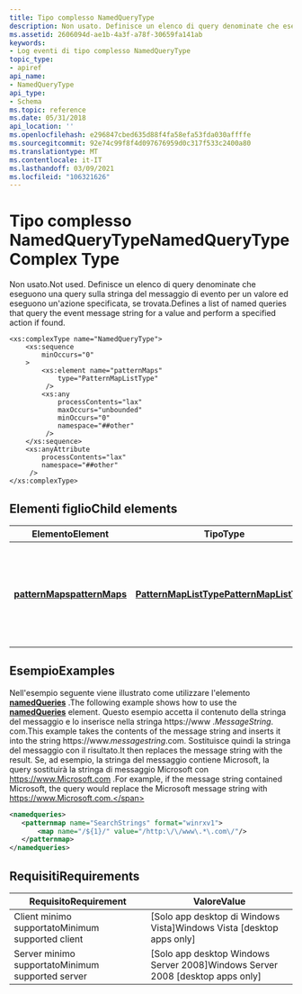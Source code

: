 ```yaml
---
title: Tipo complesso NamedQueryType
description: Non usato. Definisce un elenco di query denominate che eseguono una query sulla stringa del messaggio di evento per un valore ed eseguono un'azione specificata, se trovata. | Tipo complesso NamedQueryType
ms.assetid: 2606094d-ae1b-4a3f-a78f-30659fa141ab
keywords:
- Log eventi di tipo complesso NamedQueryType
topic_type:
- apiref
api_name:
- NamedQueryType
api_type:
- Schema
ms.topic: reference
ms.date: 05/31/2018
api_location: ''
ms.openlocfilehash: e296847cbed635d88f4fa58efa53fda030affffe
ms.sourcegitcommit: 92e74c99f8f4d097676959d0c317f533c2400a80
ms.translationtype: MT
ms.contentlocale: it-IT
ms.lasthandoff: 03/09/2021
ms.locfileid: "106321626"
---
```

# <a name="namedquerytype-complex-type"></a><span data-ttu-id="07eb2-106">Tipo complesso NamedQueryType</span><span class="sxs-lookup"><span data-stu-id="07eb2-106">NamedQueryType Complex Type</span></span>

<span data-ttu-id="07eb2-107">Non usato.</span><span class="sxs-lookup"><span data-stu-id="07eb2-107">Not used.</span></span> <span data-ttu-id="07eb2-108">Definisce un elenco di query denominate che eseguono una query sulla stringa del messaggio di evento per un valore ed eseguono un'azione specificata, se trovata.</span><span class="sxs-lookup"><span data-stu-id="07eb2-108">Defines a list of named queries that query the event message string for a value and perform a specified action if found.</span></span>

``` syntax
<xs:complexType name="NamedQueryType">
    <xs:sequence
        minOccurs="0"
    >
        <xs:element name="patternMaps"
            type="PatternMapListType"
         />
        <xs:any
            processContents="lax"
            maxOccurs="unbounded"
            minOccurs="0"
            namespace="##other"
         />
    </xs:sequence>
    <xs:anyAttribute
        processContents="lax"
        namespace="##other"
     />
</xs:complexType>
```

## <a name="child-elements"></a><span data-ttu-id="07eb2-109">Elementi figlio</span><span class="sxs-lookup"><span data-stu-id="07eb2-109">Child elements</span></span>



| <span data-ttu-id="07eb2-110">Elemento</span><span class="sxs-lookup"><span data-stu-id="07eb2-110">Element</span></span>                                                                       | <span data-ttu-id="07eb2-111">Tipo</span><span class="sxs-lookup"><span data-stu-id="07eb2-111">Type</span></span>                                                                             | <span data-ttu-id="07eb2-112">Descrizione</span><span class="sxs-lookup"><span data-stu-id="07eb2-112">Description</span></span>                                                                                      |
|-------------------------------------------------------------------------------|----------------------------------------------------------------------------------|--------------------------------------------------------------------------------------------------|
| [<span data-ttu-id="07eb2-113">**patternMaps**</span><span class="sxs-lookup"><span data-stu-id="07eb2-113">**patternMaps**</span></span>](eventmanifestschema-patternmaps-namedquerytype-element.md) | [<span data-ttu-id="07eb2-114">**PatternMapListType**</span><span class="sxs-lookup"><span data-stu-id="07eb2-114">**PatternMapListType**</span></span>](eventmanifestschema-patternmaplisttype-complextype.md) | <span data-ttu-id="07eb2-115">Definisce un elenco di coppie di espressioni regolari utilizzate per modificare la stringa del messaggio.</span><span class="sxs-lookup"><span data-stu-id="07eb2-115">Defines a list of regular expression pairs that are used to alter the message string.</span></span><br/> |



## <a name="examples"></a><span data-ttu-id="07eb2-116">Esempio</span><span class="sxs-lookup"><span data-stu-id="07eb2-116">Examples</span></span>

<span data-ttu-id="07eb2-117">Nell'esempio seguente viene illustrato come utilizzare l'elemento [**namedQueries**](eventmanifestschema-namedqueries-metadatatype-element.md) .</span><span class="sxs-lookup"><span data-stu-id="07eb2-117">The following example shows how to use the [**namedQueries**](eventmanifestschema-namedqueries-metadatatype-element.md) element.</span></span> <span data-ttu-id="07eb2-118">Questo esempio accetta il contenuto della stringa del messaggio e lo inserisce nella stringa https://www .*MessageString*. com.</span><span class="sxs-lookup"><span data-stu-id="07eb2-118">This example takes the contents of the message string and inserts it into the string https://www.*messagestring*.com.</span></span> <span data-ttu-id="07eb2-119">Sostituisce quindi la stringa del messaggio con il risultato.</span><span class="sxs-lookup"><span data-stu-id="07eb2-119">It then replaces the message string with the result.</span></span> <span data-ttu-id="07eb2-120">Se, ad esempio, la stringa del messaggio contiene Microsoft, la query sostituirà la stringa di messaggio Microsoft con https://www.Microsoft.com .</span><span class="sxs-lookup"><span data-stu-id="07eb2-120">For example, if the message string contained Microsoft, the query would replace the Microsoft message string with https://www.Microsoft.com.</span></span>


```XML
<namedqueries>
   <patternmap name="SearchStrings" format="winrxv1">
       <map name="/${1}/" value="/http:\/\/www\.*\.com\/"/>
   </patternmap>
</namedqueries>
```



## <a name="requirements"></a><span data-ttu-id="07eb2-121">Requisiti</span><span class="sxs-lookup"><span data-stu-id="07eb2-121">Requirements</span></span>



| <span data-ttu-id="07eb2-122">Requisito</span><span class="sxs-lookup"><span data-stu-id="07eb2-122">Requirement</span></span> | <span data-ttu-id="07eb2-123">Valore</span><span class="sxs-lookup"><span data-stu-id="07eb2-123">Value</span></span> |
|-------------------------------------|------------------------------------------------------|
| <span data-ttu-id="07eb2-124">Client minimo supportato</span><span class="sxs-lookup"><span data-stu-id="07eb2-124">Minimum supported client</span></span><br/> | <span data-ttu-id="07eb2-125">\[Solo app desktop di Windows Vista\]</span><span class="sxs-lookup"><span data-stu-id="07eb2-125">Windows Vista \[desktop apps only\]</span></span><br/>       |
| <span data-ttu-id="07eb2-126">Server minimo supportato</span><span class="sxs-lookup"><span data-stu-id="07eb2-126">Minimum supported server</span></span><br/> | <span data-ttu-id="07eb2-127">\[Solo app desktop Windows Server 2008\]</span><span class="sxs-lookup"><span data-stu-id="07eb2-127">Windows Server 2008 \[desktop apps only\]</span></span><br/> |



 

 






